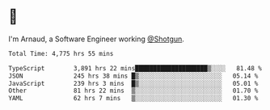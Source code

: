 # 👋

I'm Arnaud, a Software Engineer working [@Shotgun](https://shotgun.live).

<!--START_SECTION:waka-->

```txt
Total Time: 4,775 hrs 55 mins

TypeScript        3,891 hrs 22 mins████████████████████▒░░░░   81.48 %
JSON              245 hrs 38 mins █▒░░░░░░░░░░░░░░░░░░░░░░░   05.14 %
JavaScript        239 hrs 3 mins  █▒░░░░░░░░░░░░░░░░░░░░░░░   05.01 %
Other             81 hrs 22 mins  ▒░░░░░░░░░░░░░░░░░░░░░░░░   01.70 %
YAML              62 hrs 7 mins   ▒░░░░░░░░░░░░░░░░░░░░░░░░   01.30 %
```

<!--END_SECTION:waka-->
